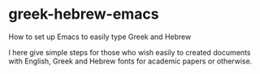 # greek-hebrew-emacs
How to set up Emacs to easily type Greek and Hebrew

I here give simple steps for those who wish easily to created documents with English, Greek and Hebrew fonts for academic papers or otherwise. 

